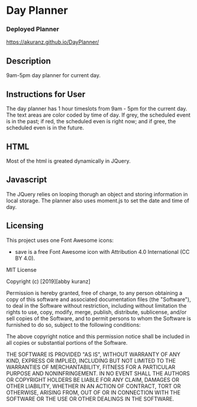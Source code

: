 # Day Planner

### Deployed Planner

https://akuranz.github.io/DayPlanner/

## Description

9am-5pm day planner for current day.

## Instructions for User

The day planner has 1 hour timeslots from 9am - 5pm for the current day. The text areas are color coded by time of day. If grey, the scheduled event is in the past; if red, the scheduled even is right now; and if gree, the scheduled even is in the future.

## HTML

Most of the html is greated dynamically in JQuery.

## Javascript

The JQuery relies on looping thorugh an object and storing information in local storage. The planner also uses moment.js to set the date and time of day.

## Licensing

This project uses one Font Awesome icons:

- save is a free Font Awesome icon with Attribution 4.0 International (CC BY 4.0).

MIT License

Copyright (c) [2019][abby kuranz]

Permission is hereby granted, free of charge, to any person obtaining a copy
of this software and associated documentation files (the "Software"), to deal
in the Software without restriction, including without limitation the rights
to use, copy, modify, merge, publish, distribute, sublicense, and/or sell
copies of the Software, and to permit persons to whom the Software is
furnished to do so, subject to the following conditions:

The above copyright notice and this permission notice shall be included in all
copies or substantial portions of the Software.

THE SOFTWARE IS PROVIDED "AS IS", WITHOUT WARRANTY OF ANY KIND, EXPRESS OR
IMPLIED, INCLUDING BUT NOT LIMITED TO THE WARRANTIES OF MERCHANTABILITY,
FITNESS FOR A PARTICULAR PURPOSE AND NONINFRINGEMENT. IN NO EVENT SHALL THE
AUTHORS OR COPYRIGHT HOLDERS BE LIABLE FOR ANY CLAIM, DAMAGES OR OTHER
LIABILITY, WHETHER IN AN ACTION OF CONTRACT, TORT OR OTHERWISE, ARISING FROM,
OUT OF OR IN CONNECTION WITH THE SOFTWARE OR THE USE OR OTHER DEALINGS IN THE
SOFTWARE.
